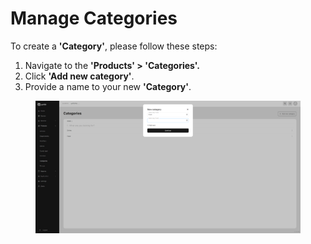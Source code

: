 # Manage Categories

To create a **'Category'**, please follow these steps:

1. Navigate to the **'Products' > 'Categories'.**
2. Click **'Add new category'**.
3. Provide a name to your new **'Category'**.

<figure><img src="../../../.gitbook/assets/Screenshot (24).png" alt=""><figcaption></figcaption></figure>
